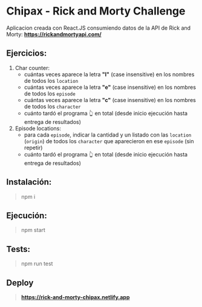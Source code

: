 # Chipax - Rick and Morty Challenge

Aplicacion creada con React.JS consumiendo datos de la API de Rick and Morty: **https://rickandmortyapi.com/**

## Ejercicios:

1. Char counter:
   - cuántas veces aparece la letra **"l"** (case insensitive) en los nombres de todos los `location`
   - cuántas veces aparece la letra **"e"** (case insensitive) en los nombres de todos los `episode`
   - cuántas veces aparece la letra **"c"** (case insensitive) en los nombres de todos los `character`
   - cuánto tardó el programa 👆 en total (desde inicio ejecución hasta entrega de resultados)
2. Episode locations:
   - para cada `episode`, indicar la cantidad y un listado con las `location` (`origin`) de todos los `character` que aparecieron en ese `episode` (sin repetir)
   - cuánto tardó el programa 👆 en total (desde inicio ejecución hasta entrega de resultados)

## Instalación:

> npm i

## Ejecución:

> npm start

## Tests:

> npm run test

## Deploy

> **https://rick-and-morty-chipax.netlify.app**
